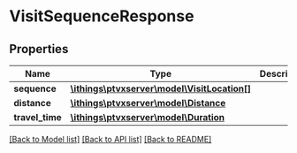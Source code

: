 # VisitSequenceResponse

## Properties
Name | Type | Description | Notes
------------ | ------------- | ------------- | -------------
**sequence** | [**\ithings\ptvxserver\model\VisitLocation[]**](VisitLocation.md) |  | [optional] 
**distance** | [**\ithings\ptvxserver\model\Distance**](Distance.md) |  | [optional] 
**travel_time** | [**\ithings\ptvxserver\model\Duration**](Duration.md) |  | [optional] 

[[Back to Model list]](../../README.md#documentation-for-models) [[Back to API list]](../../README.md#documentation-for-api-endpoints) [[Back to README]](../../README.md)

